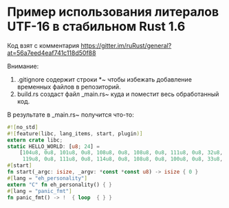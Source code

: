 # Пример использования литералов UTF-16 в стабильном Rust 1.6
Код взят с комментария https://gitter.im/ruRust/general?at=56a7eed4eaf741c118d50f88

Внимание:
1) .gitignore содержит строки *~ чтобы избежать добавление временных файлов в репозиторий.
2) build.rs создаст файл _main.rs~ куда и поместит весь обработанный код.

В результате в _main.rs~ получится что-то:
```rust
#![no_std]
#![feature(libc, lang_items, start, plugin)]
extern crate libc;
static HELLO_WORLD: [u8; 24] =
    [104u8, 0u8, 101u8, 0u8, 108u8, 0u8, 108u8, 0u8, 111u8, 0u8, 32u8, 0u8,
     119u8, 0u8, 111u8, 0u8, 114u8, 0u8, 108u8, 0u8, 100u8, 0u8, 33u8, 0u8];
#[start]
fn start(_argc: isize, _argv: *const *const u8) -> isize { 0 }
#[lang = "eh_personality"]
extern "C" fn eh_personality() { }
#[lang = "panic_fmt"]
fn panic_fmt() -> !  { loop  { } }
```
